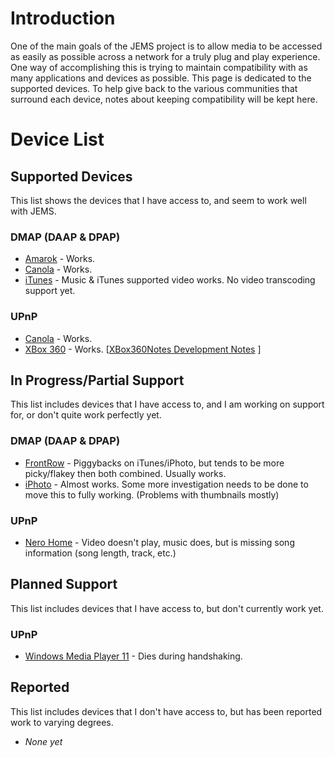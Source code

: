 # Introduction #
One of the main goals of the JEMS project is to allow media to be accessed as easily as possible across a network for a truly plug and play experience. One way of accomplishing this is trying to maintain compatibility with as many applications and devices as possible. This page is dedicated to the supported devices. To help give back to the various communities that surround each device, notes about keeping compatibility will be kept here.

# Device List #

## Supported Devices ##
This list shows the devices that I have access to, and seem to work well with JEMS.

### DMAP (DAAP & DPAP) ###
  * [Amarok](http://amarok.kde.org/) - Works.
  * [Canola](http://openbossa.indt.org/canola/) - Works.
  * [iTunes](http://www.apple.com/itunes/) - Music & iTunes supported video works. No video transcoding support yet.

### UPnP ###
  * [Canola](http://openbossa.indt.org/canola/) - Works.
  * [XBox 360](http://www.xbox.com/) - Works. [[XBox360Notes Development Notes](.md) ]

## In Progress/Partial Support ##
This list includes devices that I have access to, and I am working on support for, or don't quite work perfectly yet.

### DMAP (DAAP & DPAP) ###
  * [FrontRow](http://en.wikipedia.org/wiki/Front_Row) - Piggybacks on iTunes/iPhoto, but tends to be more picky/flakey then both combined. Usually works.
  * [iPhoto](http://www.apple.com/ilife/iphoto/) - Almost works. Some more investigation needs to be done to move this to fully working. (Problems with thumbnails mostly)

### UPnP ###
  * [Nero Home](http://www.nero.com/nero7/eng/Nero_Home.html) - Video doesn't play, music does, but is missing song information (song length, track, etc.)

## Planned Support ##
This list includes devices that I have access to, but don't currently work yet.

### UPnP ###
  * [Windows Media Player 11](http://www.microsoft.com/windows/windowsmedia/player/11/default.aspx) - Dies during handshaking.

## Reported ##
This list includes devices that I don't have access to, but has been reported work to varying degrees.

  * _None yet_
